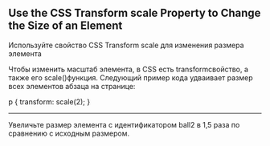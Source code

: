 ## Use the CSS Transform scale Property to Change the Size of an Element ##

Используйте свойство CSS Transform scale для изменения размера элемента

Чтобы изменить масштаб элемента, в CSS есть transformсвойство, а также его scale()функция. Следующий пример кода удваивает размер всех элементов абзаца на странице:

p {
  transform: scale(2);
}

<hr>

Увеличьте размер элемента с идентификатором ball2 в 1,5 раза по сравнению с исходным размером.

